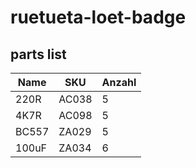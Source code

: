 # ruetueta-loet-badge

## parts list
Name|SKU|Anzahl
-|-|-
220R|AC038|5
4K7R|AC098|5
BC557|ZA029|5
100uF|ZA034|6
